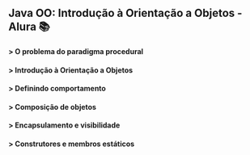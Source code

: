 ## Java OO: Introdução à Orientação a Objetos - Alura 📚
#### > O problema do paradigma procedural
#### > Introdução à Orientação a Objetos
#### > Definindo comportamento
#### > Composição de objetos
#### > Encapsulamento e visibilidade
#### > Construtores e membros estáticos
